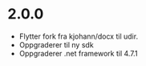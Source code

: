 # 2.0.0

* Flytter fork fra kjohann/docx til udir.
* Oppgraderer til ny sdk
* Oppgraderer .net framework til 4.7.1
